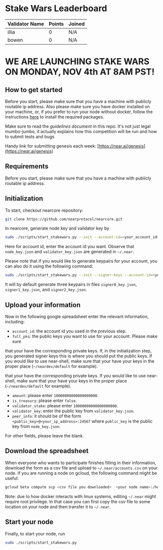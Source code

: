 # Stake Wars Leaderboard

| Validator Name        | Points   | Joined |
| --------------------- | -------- | ------ |
| illia                 | 0        |  N/A   |
| bowen                 | 0        |  N/A   |

# **WE ARE LAUNCHING STAKE WARS ON MONDAY, NOV 4th AT 8AM PST!**

## How to get started

Before you start, please make sure that you have a machine with
publicly routable ip address. Also please make sure you have docker
installed on your machine, or, if you prefer to run your node
without docker, follow the instructions [here](https://docs.nearprotocol.com/docs/local-setup/running-testnet)
to install the required packages.

Make sure to read the *guidelines document* in this repo. It's not just legal mumbo-jumbo, it actually explains how this competition will be run and how to submit tests and bugs

Handy link for submitting genesis each week: [https://near.ai/genesis](https://near.ai/genesis)

## Requirements

Before you start, please make sure that you have a machine with publicly routable ip address.

## Initialization

To start, checkout nearcore repository:

```bash
git clone https://github.com/nearprotocol/nearcore.git
```

In nearcore, generate node key and validator key by

```bash
sudo ./scripts/start_stakewars.py --init --account-id=<your_account_id>
```

Here for account id, enter the account id you want.
Observe that `node_key.json` and `validator_key.json` are
generated in `~/.near`.

Please note that if you would like to generate keypairs for your account,
you can also do it using the following command:

```bash
sudo ./scripts/start_stakewars.py --init --signer-keys --account-id=<your_account_id>
```

It will by default generate three keypairs in files `signer0_key.json`, `signer1_key.json`, and
`signer2_key.json`.

## Upload your information

Now in the following google spreadsheet enter the relevant information, including:

* `account_id`: the account id you used in the previous step.
* `full_pks`: the public keys you want to use for your account. Please make sure

that your have the corresponding private keys. If, in the initialization step, you
 generated signer keys this is where you should put the public keys.
 If you would like to use near-shell, make sure that your have your keys
 in the proper place (`~/neardev/default` for example).

that your have the corresponding private keys. If you would like to use near-shell, make
sure that your have your keys in the proper place (`~/neardev/default` for example).

* `amount`: please enter `10000000000000000000`.
* `is_treasury`: please enter `false`.
* `validator_stake`: please enter `10000000000000000000`.
* `validator_key`: enter the public key from `validator_key.json`.
* `peer_info`: it should be of the form `<public_key>@<your_ip_address>:24567` where
`public_key` is the public key from `node_key.json`.

For other fields, please leave the blank.

## Download the spreadsheet

When everyone who wants to participate finishes filling in their information,
download the form as a csv file and upload to `~/.near/accounts.csv` on your node. 
If you are running a node on gcloud, the following command might be useful:

```bash
gcloud beta compute scp <csv file you downloaded>  <your node name>:/home/<your user name>/.near/accounts.csv
```

Note: due to how docker interacts with linux systems, editing `~/.near` might
require root privilege. In that case you can first copy the csv file to some location
on your node and then transfer it to `~/.near`.

## Start your node

Finally, to start your node, run

```bash
sudo ./scripts/start_stakewars.py
```
